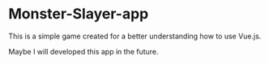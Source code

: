 # Monster-Slayer-app

This is a simple game created for a better understanding how to use Vue.js.

Maybe I will developed this app in the future.
